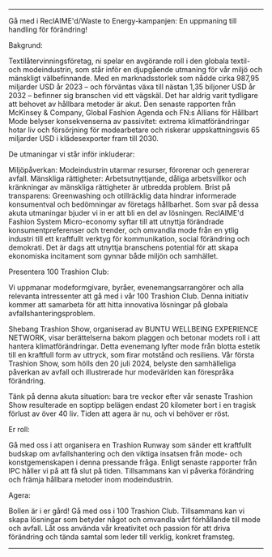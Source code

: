 ---

Gå med i ReclAIME'd/Waste to Energy-kampanjen: En uppmaning till handling för förändring!

Bakgrund:

Textilåtervinningsföretag, ni spelar en avgörande roll i den globala textil- och modeindustrin, som står inför en djupgående utmaning för vår miljö och mänskligt välbefinnande. Med en marknadsstorlek som nådde cirka 987,95 miljarder USD år 2023 – och förväntas växa till nästan 1,35 biljoner USD år 2032 – befinner sig branschen vid ett vägskäl. Det har aldrig varit tydligare att behovet av hållbara metoder är akut. Den senaste rapporten från McKinsey & Company, Global Fashion Agenda och FN:s Allians för Hållbart Mode belyser konsekvenserna av passivitet: extrema klimatförändringar hotar liv och försörjning för modearbetare och riskerar uppskattningsvis 65 miljarder USD i klädesexporter fram till 2030.

De utmaningar vi står inför inkluderar:

Miljöpåverkan: Modeindustrin utarmar resurser, förorenar och genererar avfall.
Mänskliga rättigheter: Arbetsutnyttjande, dåliga arbetsvillkor och kränkningar av mänskliga rättigheter är utbredda problem.
Brist på transparens: Greenwashing och otillräcklig data hindrar informerade konsumentval och bedömningar av företags hållbarhet.
Som svar på dessa akuta utmaningar bjuder vi in er att bli en del av lösningen. ReclAIME'd Fashion System Micro-economy syftar till att utnyttja förändrade konsumentpreferenser och trender, och omvandla mode från en ytlig industri till ett kraftfullt verktyg för kommunikation, social förändring och demokrati. Det är dags att utnyttja branschens potential för att skapa ekonomiska incitament som gynnar både miljön och samhället.

Presentera 100 Trashion Club:

Vi uppmanar modeformgivare, byråer, evenemangsarrangörer och alla relevanta intressenter att gå med i vår 100 Trashion Club. Denna initiativ kommer att samarbeta för att hitta innovativa lösningar på globala avfallshanteringsproblem.

Shebang Trashion Show, organiserad av BUNTU WELLBEING EXPERIENCE NETWORK, visar berättelserna bakom plaggen och betonar modets roll i att hantera klimatförändringar. Detta evenemang lyfter mode från blotta estetik till en kraftfull form av uttryck, som firar motstånd och resiliens. Vår första Trashion Show, som hölls den 20 juli 2024, belyste den samhälleliga påverkan av avfall och illustrerade hur modevärlden kan förespråka förändring.

Tänk på denna akuta situation: bara tre veckor efter vår senaste Trashion Show resulterade en soptipp belägen endast 20 kilometer bort i en tragisk förlust av över 40 liv. Tiden att agera är nu, och vi behöver er röst.

Er roll:

Gå med oss i att organisera en Trashion Runway som sänder ett kraftfullt budskap om avfallshantering och den viktiga insatsen från mode- och konstgemenskapen i denna pressande fråga. Enligt senaste rapporter från IPC håller vi på att få slut på tiden. Tillsammans kan vi påverka förändring och främja hållbara metoder inom modeindustrin.

Agera:

Bollen är i er gård! Gå med oss i 100 Trashion Club. Tillsammans kan vi skapa lösningar som betyder något och omvandla vårt förhållande till mode och avfall. Låt oss använda vår kreativitet och passion för att driva förändring och tända samtal som leder till verklig, konkret framsteg.

---